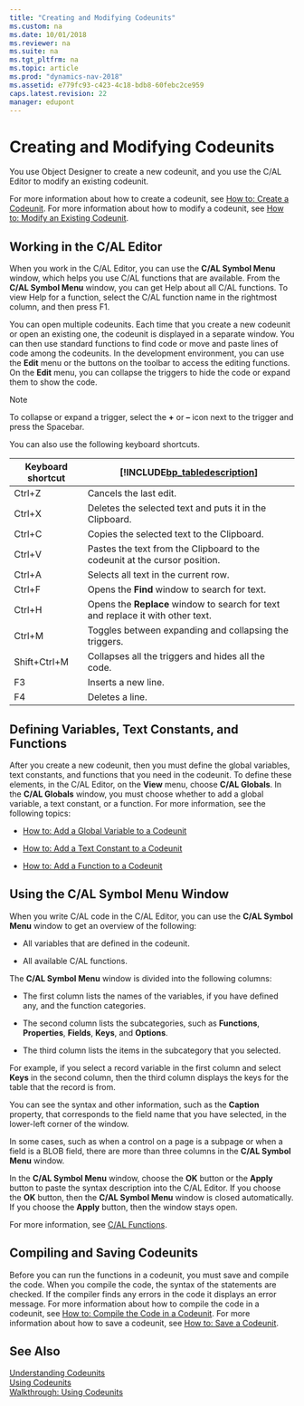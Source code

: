 ```yaml
---
title: "Creating and Modifying Codeunits"
ms.custom: na
ms.date: 10/01/2018
ms.reviewer: na
ms.suite: na
ms.tgt_pltfrm: na
ms.topic: article
ms.prod: "dynamics-nav-2018"
ms.assetid: e779fc93-c423-4c18-bdb8-60febc2ce959
caps.latest.revision: 22
manager: edupont
---
```

# Creating and Modifying Codeunits
You use Object Designer to create a new codeunit, and you use the C/AL Editor to modify an existing codeunit.  

 For more information about how to create a codeunit, see [How to: Create a Codeunit](How-to--Create-a-Codeunit.md). For more information about how to modify a codeunit, see [How to: Modify an Existing Codeunit](How-to--Modify-an-Existing-Codeunit.md).  

## Working in the C/AL Editor  
 When you work in the C/AL Editor, you can use the **C/AL Symbol Menu** window, which helps you use C/AL functions that are available. From the **C/AL Symbol Menu** window, you can get Help about all C/AL functions. To view Help for a function, select the C/AL function name in the rightmost column, and then press F1.  

 You can open multiple codeunits. Each time that you create a new codeunit or open an existing one, the codeunit is displayed in a separate window. You can then use standard functions to find code or move and paste lines of code among the codeunits. In the development environment, you can use the **Edit** menu or the buttons on the toolbar to access the editing functions. On the **Edit** menu, you can collapse the triggers to hide the code or expand them to show the code.  

> [!NOTE]  
>  To collapse or expand a trigger, select the **+** or **–** icon next to the trigger and press the Spacebar.  

 You can also use the following keyboard shortcuts.  

|Keyboard shortcut|[!INCLUDE[bp_tabledescription](includes/bp_tabledescription_md.md)]|  
|-----------------------|---------------------------------------|  
|Ctrl+Z|Cancels the last edit.|  
|Ctrl+X|Deletes the selected text and puts it in the Clipboard.|  
|Ctrl+C|Copies the selected text to the Clipboard.|  
|Ctrl+V|Pastes the text from the Clipboard to the codeunit at the cursor position.|  
|Ctrl+A|Selects all text in the current row.|  
|Ctrl+F|Opens the **Find** window to search for text.|  
|Ctrl+H|Opens the **Replace** window to search for text and replace it with other text.|  
|Ctrl+M|Toggles between expanding and collapsing the triggers.|  
|Shift+Ctrl+M|Collapses all the triggers and hides all the code.|  
|F3|Inserts a new line.|  
|F4|Deletes a line.|  

## Defining Variables, Text Constants, and Functions  
 After you create a new codeunit, then you must define the global variables, text constants, and functions that you need in the codeunit. To define these elements, in the C/AL Editor, on the **View** menu, choose **C/AL Globals**. In the **C/AL Globals** window, you must choose whether to add a global variable, a text constant, or a function. For more information, see the following topics:  

-   [How to: Add a Global Variable to a Codeunit](How-to--Add-a-Global-Variable-to-a-Codeunit.md)  

-   [How to: Add a Text Constant to a Codeunit](How-to--Add-a-Text-Constant-to-a-Codeunit.md)  

-   [How to: Add a Function to a Codeunit](How-to--Add-a-Function-to-a-Codeunit.md)  

## Using the C/AL Symbol Menu Window  
 When you write C/AL code in the C/AL Editor, you can use the **C/AL Symbol Menu** window to get an overview of the following:  

-   All variables that are defined in the codeunit.  

-   All available C/AL functions.  

 The **C/AL Symbol Menu** window is divided into the following columns:  

-   The first column lists the names of the variables, if you have defined any, and the function categories.  

-   The second column lists the subcategories, such as **Functions**, **Properties**, **Fields**, **Keys**, and **Options**.  

-   The third column lists the items in the subcategory that you selected.  

 For example, if you select a record variable in the first column and select **Keys** in the second column, then the third column displays the keys for the table that the record is from.  

 You can see the syntax and other information, such as the **Caption** property, that corresponds to the field name that you have selected, in the lower-left corner of the window.  

 In some cases, such as when a control on a page is a subpage or when a field is a BLOB field, there are more than three columns in the **C/AL Symbol Menu** window.  

 In the **C/AL Symbol Menu** window, choose the **OK** button or the **Apply** button to paste the syntax description into the C/AL Editor. If you choose the **OK** button, then the **C/AL Symbol Menu** window is closed automatically. If you choose the **Apply** button, then the window stays open.  

 For more information, see [C/AL Functions](C-AL-Functions.md).  

## Compiling and Saving Codeunits  
 Before you can run the functions in a codeunit, you must save and compile the code. When you compile the code, the syntax of the statements are checked. If the compiler finds any errors in the code it displays an error message. For more information about how to compile the code in a codeunit, see [How to: Compile the Code in a Codeunit](How-to--Compile-the-Code-in-a-Codeunit.md). For more information about how to save a codeunit, see [How to: Save a Codeunit](How-to--Save-a-Codeunit.md).  

## See Also  
 [Understanding Codeunits](Understanding-Codeunits.md)   
 [Using Codeunits](Using-Codeunits.md)   
 [Walkthrough: Using Codeunits](Walkthrough--Using-Codeunits.md)
